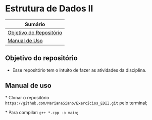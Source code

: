 # Estrutura de Dados II

| **Sumário** |
|-------------|
| [Objetivo do Repositório](#objetivo-do-repositorio) |
| [Manual de Uso](#manual-de-uso) |

## Objetivo do repositório
* Esse repositório tem o intuito de fazer as atividades da disciplina. <br>

## Manual de uso

\* Clonar o repositório `https://github.com/MarianaSiano/Exercicios_EDII.git` pelo terminal;

\* Para compilar: `g++ *.cpp -o main`;
